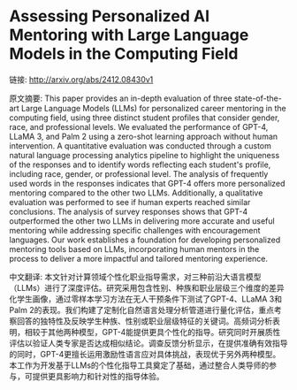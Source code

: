 # Assessing Personalized AI Mentoring with Large Language Models in the Computing Field

链接: http://arxiv.org/abs/2412.08430v1

原文摘要:
This paper provides an in-depth evaluation of three state-of-the-art Large
Language Models (LLMs) for personalized career mentoring in the computing
field, using three distinct student profiles that consider gender, race, and
professional levels. We evaluated the performance of GPT-4, LLaMA 3, and Palm 2
using a zero-shot learning approach without human intervention. A quantitative
evaluation was conducted through a custom natural language processing analytics
pipeline to highlight the uniqueness of the responses and to identify words
reflecting each student's profile, including race, gender, or professional
level. The analysis of frequently used words in the responses indicates that
GPT-4 offers more personalized mentoring compared to the other two LLMs.
Additionally, a qualitative evaluation was performed to see if human experts
reached similar conclusions. The analysis of survey responses shows that GPT-4
outperformed the other two LLMs in delivering more accurate and useful
mentoring while addressing specific challenges with encouragement languages.
Our work establishes a foundation for developing personalized mentoring tools
based on LLMs, incorporating human mentors in the process to deliver a more
impactful and tailored mentoring experience.

中文翻译:
本文针对计算领域个性化职业指导需求，对三种前沿大语言模型（LLMs）进行了深度评估。研究采用包含性别、种族和职业层级三个维度的差异化学生画像，通过零样本学习方法在无人干预条件下测试了GPT-4、LLaMA 3和Palm 2的表现。我们构建了定制化自然语言处理分析管道进行量化评估，重点考察回答的独特性及反映学生种族、性别或职业层级特征的关键词。高频词分析表明，相较于其他两种模型，GPT-4能提供更具个性化的指导。研究同时开展质性评估以验证人类专家是否达成相似结论。调查反馈分析显示，在提供准确有效指导的同时，GPT-4更擅长运用激励性语言应对具体挑战，表现优于另外两种模型。本工作为开发基于LLMs的个性化指导工具奠定了基础，通过整合人类导师的参与，可提供更具影响力和针对性的指导体验。
